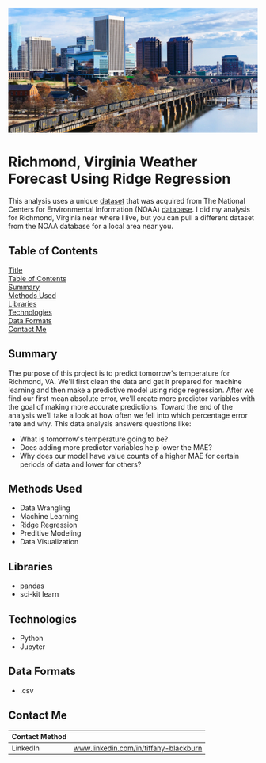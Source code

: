 ![richmond va skyline](https://github.com/tabburn/richmond-va-weather-forecast/blob/main/resources/richmond_hero.jpg)

# Richmond, Virginia Weather Forecast Using Ridge Regression
This analysis uses a unique [dataset](https://github.com/tabburn/richmond-va-weather-forecast/blob/main/resources/weather.csv) that was acquired from The National Centers for Environmental Information (NOAA) [database](https://www.ncdc.noaa.gov/cdo-web/search). I did my analysis for Richmond, Virginia near where I live, but you can pull a different dataset from the NOAA database for a local area near you.

## Table of Contents
[Title](#Richmond,-Virginia-Weather-Forecast-Using-Ridge-Regression)\
[Table of Contents](#Table-of-Contents)\
[Summary](#Summary)\
[Methods Used](#Methods-Used)\
[Libraries](#Libraries)\
[Technologies](#Technologies)\
[Data Formats](#Data-Formats)\
[Contact Me](#Contact-Me)

## Summary
The purpose of this project is to predict tomorrow's temperature for Richmond, VA. We'll first clean the data and get it prepared for machine learning and then make a predictive model using ridge regression. After we find our first mean absolute error, we'll create more predictor variables with the goal of making more accurate predictions. Toward the end of the analysis we'll take a look at how often we fell into which percentage error rate and why. This data analysis answers questions like:

* What is tomorrow's temperature going to be?
* Does adding more predictor variables help lower the MAE?
* Why does our model have value counts of a higher MAE for certain periods of data and lower for others?

## Methods Used
* Data Wrangling
* Machine Learning
* Ridge Regression
* Preditive Modeling
* Data Visualization

## Libraries
* pandas
* sci-kit learn

## Technologies
* Python
* Jupyter

## Data Formats
* .csv

## Contact Me
| Contact Method | |
| -------------- | --- |
| LinkedIn | www.linkedin.com/in/tiffany-blackburn |
